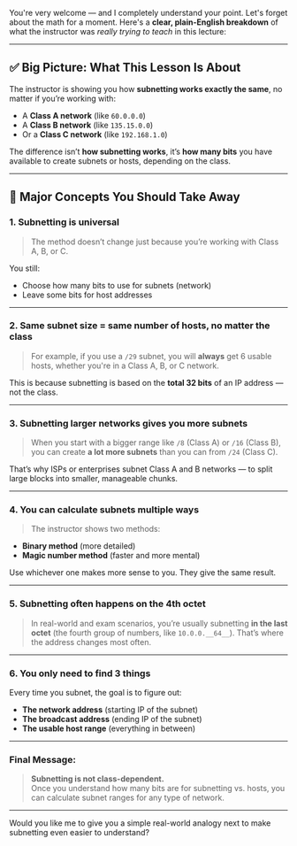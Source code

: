 You're very welcome — and I completely understand your point. Let's forget about the math for a moment. Here's a **clear, plain-English breakdown** of what the instructor was _really trying to teach_ in this lecture:

---

## ✅ **Big Picture: What This Lesson Is About**

The instructor is showing you how **subnetting works exactly the same**, no matter if you’re working with:

- A **Class A network** (like `60.0.0.0`)
- A **Class B network** (like `135.15.0.0`)
- Or a **Class C network** (like `192.168.1.0`)

The difference isn’t **how subnetting works**, it’s **how many bits** you have available to create subnets or hosts, depending on the class.

---

## 🧠 **Major Concepts You Should Take Away**

### 1. **Subnetting is universal**

> The method doesn’t change just because you’re working with Class A, B, or C.

You still:

- Choose how many bits to use for subnets (network)
- Leave some bits for host addresses

---

### 2. **Same subnet size = same number of hosts, no matter the class**

> For example, if you use a `/29` subnet, you will **always** get 6 usable hosts, whether you're in a Class A, B, or C network.

This is because subnetting is based on the **total 32 bits** of an IP address — not the class.

---

### 3. **Subnetting larger networks gives you more subnets**

> When you start with a bigger range like `/8` (Class A) or `/16` (Class B), you can create **a lot more subnets** than you can from `/24` (Class C).

That’s why ISPs or enterprises subnet Class A and B networks — to split large blocks into smaller, manageable chunks.

---

### 4. **You can calculate subnets multiple ways**

> The instructor shows two methods:

- **Binary method** (more detailed)
- **Magic number method** (faster and more mental)

Use whichever one makes more sense to you. They give the same result.

---

### 5. **Subnetting often happens on the 4th octet**

> In real-world and exam scenarios, you’re usually subnetting **in the last octet** (the fourth group of numbers, like `10.0.0.__64__`). That’s where the address changes most often.

---

### 6. **You only need to find 3 things**

Every time you subnet, the goal is to figure out:

- **The network address** (starting IP of the subnet)
- **The broadcast address** (ending IP of the subnet)
- **The usable host range** (everything in between)

---

### Final Message:

> **Subnetting is not class-dependent.**  
> Once you understand how many bits are for subnetting vs. hosts, you can calculate subnet ranges for any type of network.

---

Would you like me to give you a simple real-world analogy next to make subnetting even easier to understand?